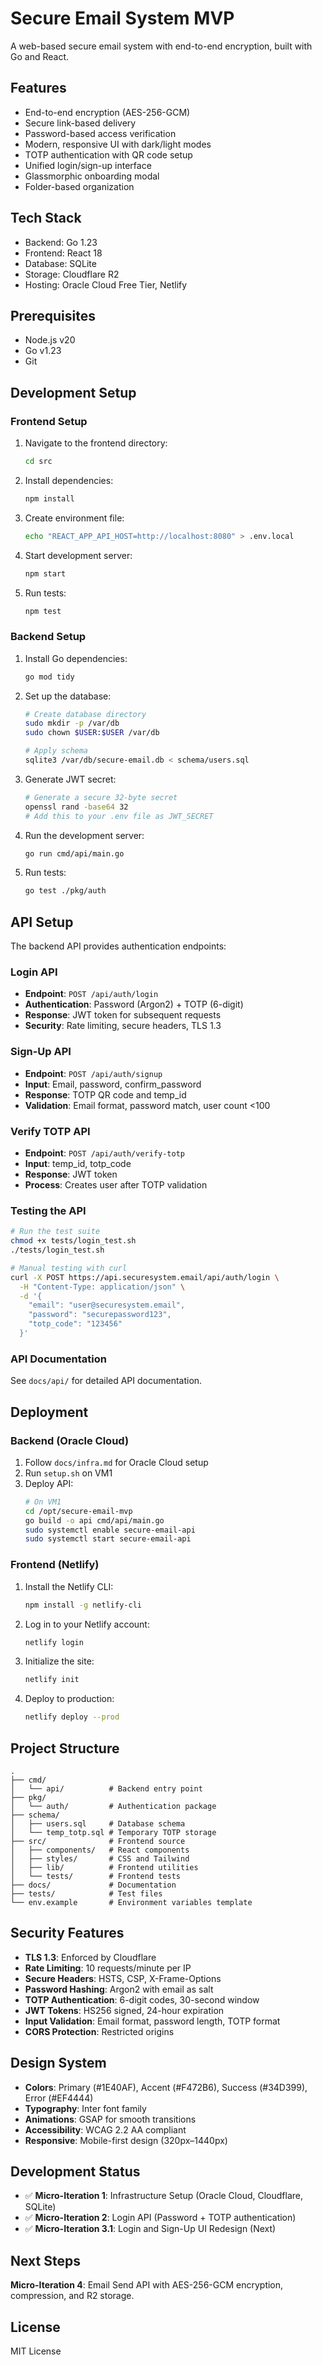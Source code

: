 # Secure Email System MVP

A web-based secure email system with end-to-end encryption, built with Go and React.

<!-- Webhook test - triggering deployment -->

## Features

- End-to-end encryption (AES-256-GCM)
- Secure link-based delivery
- Password-based access verification
- Modern, responsive UI with dark/light modes
- TOTP authentication with QR code setup
- Unified login/sign-up interface
- Glassmorphic onboarding modal
- Folder-based organization

## Tech Stack

- Backend: Go 1.23
- Frontend: React 18
- Database: SQLite
- Storage: Cloudflare R2
- Hosting: Oracle Cloud Free Tier, Netlify

## Prerequisites

- Node.js v20
- Go v1.23
- Git

## Development Setup

### Frontend Setup
1. Navigate to the frontend directory:
   ```bash
   cd src
   ```

2. Install dependencies:
   ```bash
   npm install
   ```

3. Create environment file:
   ```bash
   echo "REACT_APP_API_HOST=http://localhost:8080" > .env.local
   ```

4. Start development server:
   ```bash
   npm start
   ```

5. Run tests:
   ```bash
   npm test
   ```

### Backend Setup
1. Install Go dependencies:
   ```bash
   go mod tidy
   ```

2. Set up the database:
   ```bash
   # Create database directory
   sudo mkdir -p /var/db
   sudo chown $USER:$USER /var/db
   
   # Apply schema
   sqlite3 /var/db/secure-email.db < schema/users.sql
   ```

3. Generate JWT secret:
   ```bash
   # Generate a secure 32-byte secret
   openssl rand -base64 32
   # Add this to your .env file as JWT_SECRET
   ```

4. Run the development server:
   ```bash
   go run cmd/api/main.go
   ```

5. Run tests:
   ```bash
   go test ./pkg/auth
   ```

## API Setup

The backend API provides authentication endpoints:

### Login API
- **Endpoint**: `POST /api/auth/login`
- **Authentication**: Password (Argon2) + TOTP (6-digit)
- **Response**: JWT token for subsequent requests
- **Security**: Rate limiting, secure headers, TLS 1.3

### Sign-Up API
- **Endpoint**: `POST /api/auth/signup`
- **Input**: Email, password, confirm_password
- **Response**: TOTP QR code and temp_id
- **Validation**: Email format, password match, user count <100

### Verify TOTP API
- **Endpoint**: `POST /api/auth/verify-totp`
- **Input**: temp_id, totp_code
- **Response**: JWT token
- **Process**: Creates user after TOTP validation

### Testing the API
```bash
# Run the test suite
chmod +x tests/login_test.sh
./tests/login_test.sh

# Manual testing with curl
curl -X POST https://api.securesystem.email/api/auth/login \
  -H "Content-Type: application/json" \
  -d '{
    "email": "user@securesystem.email",
    "password": "securepassword123",
    "totp_code": "123456"
  }'
```

### API Documentation
See `docs/api/` for detailed API documentation.

## Deployment

### Backend (Oracle Cloud)
1. Follow `docs/infra.md` for Oracle Cloud setup
2. Run `setup.sh` on VM1
3. Deploy API:
   ```bash
   # On VM1
   cd /opt/secure-email-mvp
   go build -o api cmd/api/main.go
   sudo systemctl enable secure-email-api
   sudo systemctl start secure-email-api
   ```

### Frontend (Netlify)
1. Install the Netlify CLI:
   ```bash
   npm install -g netlify-cli
   ```

2. Log in to your Netlify account:
   ```bash
   netlify login
   ```

3. Initialize the site:
   ```bash
   netlify init
   ```

4. Deploy to production:
   ```bash
   netlify deploy --prod
   ```

## Project Structure

```
.
├── cmd/
│   └── api/          # Backend entry point
├── pkg/
│   └── auth/         # Authentication package
├── schema/
│   ├── users.sql     # Database schema
│   └── temp_totp.sql # Temporary TOTP storage
├── src/              # Frontend source
│   ├── components/   # React components
│   ├── styles/       # CSS and Tailwind
│   ├── lib/          # Frontend utilities
│   └── tests/        # Frontend tests
├── docs/             # Documentation
├── tests/            # Test files
└── env.example       # Environment variables template
```

## Security Features

- **TLS 1.3**: Enforced by Cloudflare
- **Rate Limiting**: 10 requests/minute per IP
- **Secure Headers**: HSTS, CSP, X-Frame-Options
- **Password Hashing**: Argon2 with email as salt
- **TOTP Authentication**: 6-digit codes, 30-second window
- **JWT Tokens**: HS256 signed, 24-hour expiration
- **Input Validation**: Email format, password length, TOTP format
- **CORS Protection**: Restricted origins

## Design System

- **Colors**: Primary (#1E40AF), Accent (#F472B6), Success (#34D399), Error (#EF4444)
- **Typography**: Inter font family
- **Animations**: GSAP for smooth transitions
- **Accessibility**: WCAG 2.2 AA compliant
- **Responsive**: Mobile-first design (320px–1440px)

## Development Status

- ✅ **Micro-Iteration 1**: Infrastructure Setup (Oracle Cloud, Cloudflare, SQLite)
- ✅ **Micro-Iteration 2**: Login API (Password + TOTP authentication)
- ✅ **Micro-Iteration 3.1**: Login and Sign-Up UI Redesign (Next)

## Next Steps

**Micro-Iteration 4**: Email Send API with AES-256-GCM encryption, compression, and R2 storage.

## License

MIT License 